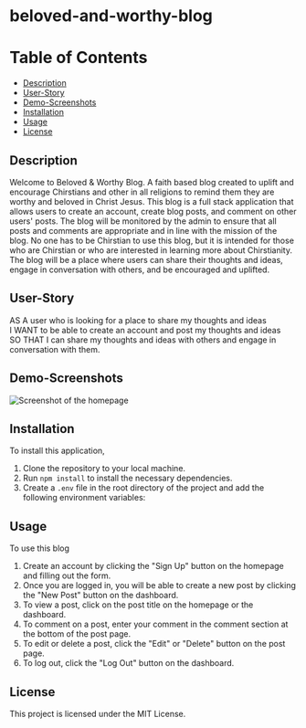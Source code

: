 # beloved-and-worthy-blog

# Table of Contents
 * [Description](#Description)
 * [User-Story](#User-Story)
 * [Demo-Screenshots](#Demo-Screenshots)
 * [Installation](#Installation)
 * [Usage](#Usage)
 * [License](#License)

## Description
Welcome to Beloved & Worthy Blog. A faith based blog created to uplift and encourage Chirstians and other in all religions to remind them they are worthy and beloved in Christ Jesus. This blog is a full stack application that allows users to create an account, create blog posts, and comment on other users' posts. The blog will be monitored by the admin to ensure that all posts and comments are appropriate and in line with the mission of the blog. No one has to be Chirstian to use this blog, but it is intended for those who are Chirstian or who are interested in learning more about Chirstianity. The blog will be a place where users can share their thoughts and ideas, engage in conversation with others, and be encouraged and uplifted.

## User-Story
AS A user who is looking for a place to share my thoughts and ideas <br>
I WANT to be able to create an account and post my thoughts and ideas <br>
SO THAT I can share my thoughts and ideas with others and engage in conversation with them. <br>

## Demo-Screenshots
![Screenshot of the homepage](./public/images/homepage.png)

## Installation 
To install this application, 

1. Clone the repository to your local machine.
2. Run `npm install` to install the necessary dependencies.
3. Create a `.env` file in the root directory of the project and add the following environment variables:

## Usage 
To use this blog

1. Create an account by clicking the "Sign Up" button on the homepage and filling out the form.
2. Once you are logged in, you will be able to create a new post by clicking the "New Post" button on the dashboard.
3. To view a post, click on the post title on the homepage or the dashboard.
4. To comment on a post, enter your comment in the comment section at the bottom of the post page.
5. To edit or delete a post, click the "Edit" or "Delete" button on the post page.
6. To log out, click the "Log Out" button on the dashboard.

## License
This project is licensed under the MIT License.
